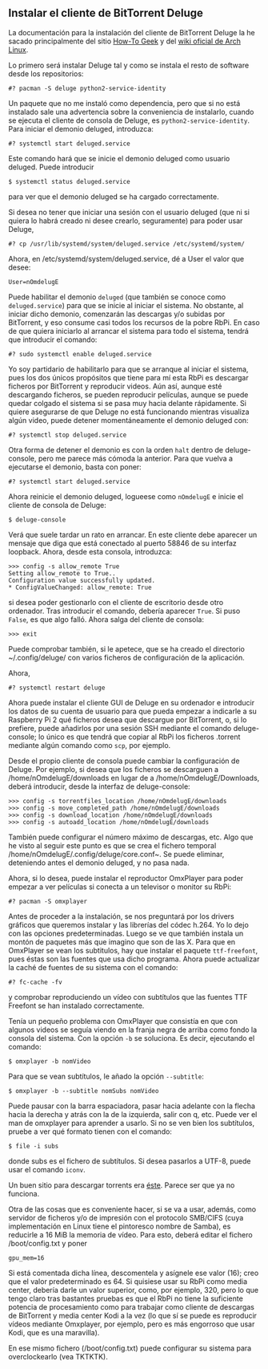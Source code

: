 ## Instalar el cliente de BitTorrent Deluge

La documentación para la instalación del cliente de BitTorrent Deluge la he sacado principalmente del sitio
[How-To Geek](www.howtogeek.com/142044/how-to-turn-a-raspberry-pi-into-an-always-on-bittorrent-box/) y del
[wiki oficial de Arch Linux](https://wiki.archlinux.org/index.php/Deluge).

Lo primero será instalar Deluge tal y como se instala el resto de software desde los repositorios:

```
#? pacman -S deluge python2-service-identity
```

Un paquete que no me instaló como dependencia, pero que si no está instalado sale una advertencia sobre la
conveniencia de instalarlo, cuando se ejecuta el cliente de consola de Deluge, es `python2-service-identity`.
Para iniciar el demonio deluged, introduzca:

```
#? systemctl start deluged.service
```

Este comando hará que se inicie el demonio deluged como usuario deluged. Puede introducir

```
$ systemctl status deluged.service
```

para ver que el demonio deluged se ha cargado correctamente.

Si desea no tener que iniciar una sesión con el usuario deluged (que ni si quiera lo habrá creado ni desee
crearlo, seguramente) para poder usar Deluge,

```
#? cp /usr/lib/systemd/system/deluged.service /etc/systemd/system/
```

Ahora, en /etc/systemd/system/deluged.service, dé a User el valor que desee:

```
User=nOmdelugE
```

Puede habilitar el demonio `deluged` (que también se conoce como `deluged.service`) para que se inicie al
iniciar el sistema. No obstante, al iniciar dicho demonio, comenzarán las descargas y/o subidas por BitTorrent,
y eso consume casi todos los recursos de la pobre RbPi. En caso de que quiera iniciarlo al arrancar el sistema
para todo el sistema, tendrá que introducir el comando:

```
#? sudo systemctl enable deluged.service
```

Yo soy partidario de habilitarlo para que se arranque al iniciar el sistema, pues los dos únicos propósitos que
tiene para mí esta RbPi es descargar ficheros por BitTorrent y reproducir videos. Aún así, aunque esté
descargando ficheros, se pueden reproducir películas, aunque se puede quedar colgado el sistema si se pasa muy
hacia delante rápidamente. Si quiere asegurarse de que Deluge no está funcionando mientras visualiza algún
video, puede detener momentáneamente el demonio deluged con:

```
#? systemctl stop deluged.service
```

Otra forma de detener el demonio es con la orden `halt` dentro de deluge-console, pero me parece más cómoda la
anterior. Para que vuelva a ejecutarse el demonio, basta con poner:

```
#? systemctl start deluged.service
```

Ahora reinicie el demonio deluged, logueese como `nOmdelugE` e inicie el cliente de consola de Deluge:

```
$ deluge-console
```

Verá que suele tardar un rato en arrancar. En este cliente debe aparecer un mensaje que diga que está conectado
al puerto 58846 de su interfaz loopback. Ahora, desde esta consola, introduzca:

```
>>> config -s allow_remote True
Setting allow_remote to True..
Configuration value successfully updated.
* ConfigValueChanged: allow_remote: True
```

si desea poder gestionarlo con el cliente de escritorio desde otro ordenador. Tras introducir el comando,
debería aparecer `True`. Si puso `False`, es que algo falló. Ahora salga del cliente de consola:

```
>>> exit
```

Puede comprobar también, si le apetece, que se ha creado el directorio ~/.config/deluge/ con varios ficheros de
configuración de la aplicación.

Ahora,

```
#? systemctl restart deluge
```

Ahora puede instalar el cliente GUI de Deluge en su ordenador e introducir los datos de su cuenta de usuario
para que pueda empezar a indicarle a su Raspberry Pi 2 qué ficheros desea que descargue por BitTorrent, o, si lo
prefiere, puede añadirlos por una sesión SSH mediante el comando deluge-console; lo único es que tendrá que
copiar al RbPi los ficheros .torrent mediante algún comando como `scp`, por ejemplo.

Desde el propio cliente de consola puede cambiar la configuración de Deluge. Por ejemplo, si desea que los
ficheros se descarguen a /home/nOmdelugE/downloads en lugar de a /home/nOmdelugE/Downloads, deberá introducir,
desde la interfaz de deluge-console:

```
>>> config -s torrentfiles_location /home/nOmdelugE/downloads
>>> config -s move_completed_path /home/nOmdelugE/downloads
>>> config -s download_location /home/nOmdelugE/downloads
>>> config -s autoadd_location /home/nOmdelugE/downloads
```

También puede configurar el número máximo de descargas, etc. Algo que he visto al seguir este punto es que se
crea el fichero temporal /home/nOmdelugE/.config/deluge/core.conf~. Se puede eliminar, deteniendo antes el
demonio deluged, y no pasa nada.

Ahora, si lo desea, puede instalar el reproductor OmxPlayer para poder empezar a ver películas si conecta a un
televisor o monitor su RbPi:

```
#? pacman -S omxplayer
```

Antes de proceder a la instalación, se nos preguntará por los drivers gráficos que queremos instalar y las
librerías del códec h.264. Yo lo dejo con las opciones predeterminadas. Luego se ve que también instala un
montón de paquetes más que imagino que son de las X. Para que en OmxPlayer se vean los subtitulos, hay que
instalar el paquete `ttf-freefont`, pues éstas son las fuentes que usa dicho programa. Ahora puede actualizar la
caché de fuentes de su sistema con el comando:

```
#? fc-cache -fv
```

y comprobar reproduciendo un vídeo con subtítulos que las fuentes TTF Freefont se han instalado correctamente.

Tenía un pequeño problema con OmxPlayer que consistía en que con algunos videos se seguía viendo en la franja
negra de arriba como fondo la consola del sistema. Con la opción `-b` se soluciona. Es decir, ejecutando el
comando:

```
$ omxplayer -b nomVideo
```

Para que se vean subtítulos, le añado la opción `--subtitle`:

```
$ omxplayer -b --subtitle nomSubs nomVideo
```

Puede pausar con la barra espaciadora, pasar hacia adelante con la flecha hacia la derecha y atrás con la de la
izquierda, salir con q, etc. Puede ver el man de omxplayer para aprender a usarlo. Si no se ven bien los
subtítulos, pruebe a ver qué formato tienen con el comando:

```
$ file -i subs
```

donde subs es el fichero de subtítulos. Si desea pasarlos a UTF-8, puede usar el comando `iconv`.

Un buen sitio para descargar torrents era [éste](www.baygle.org). Parece ser que ya no funciona.

Otra de las cosas que es conveniente hacer, si se va a usar, además, como servidor de ficheros y/o de impresión
con el protocolo SMB/CIFS (cuya implementación en Linux tiene el pintoresco nombre de Samba), es reducirle a 16
MiB la memoria de vídeo. Para esto, deberá editar el fichero /boot/config.txt y poner

```
gpu_mem=16
```

Si está comentada dicha línea, descomentela y asígnele ese valor (16); creo que el valor predeterminado es 64.
Si quisiese usar su RbPi como media center, debería darle un valor superior, como, por ejemplo, 320, pero lo que
tengo claro tras bastantes pruebas es que el RbPi no tiene la suficiente potencia de procesamiento como para
trabajar como cliente de descargas de BitTorrent y media center Kodi a la vez (lo que sí se puede es reproducir
vídeos mediante Omxplayer, por ejemplo, pero es más engorroso que usar Kodi, que es una maravilla).

En ese mismo fichero (/boot/config.txt) puede configurar su sistema para overclockearlo (vea TKTKTK).
